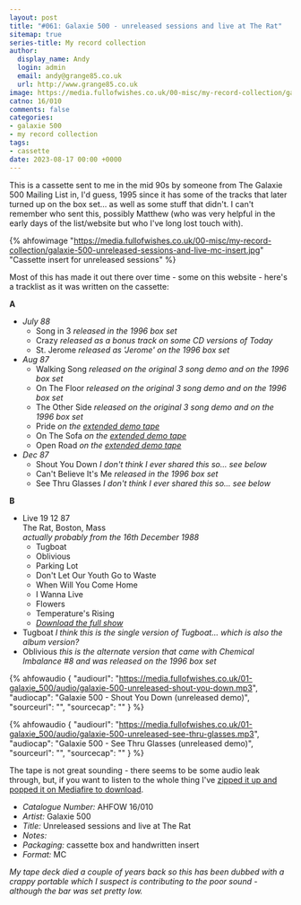 ```yaml
---
layout: post
title: "#061: Galaxie 500 - unreleased sessions and live at The Rat"
sitemap: true
series-title: My record collection
author:
  display_name: Andy
  login: admin
  email: andy@grange85.co.uk
  url: http://www.grange85.co.uk
image: https://media.fullofwishes.co.uk/00-misc/my-record-collection/galaxie-500-unreleased-sessions-and-live-mc-insert.jpg
catno: 16/010
comments: false
categories:
- galaxie 500
- my record collection
tags:
- cassette
date: 2023-08-17 00:00 +0000
---
```

This is a cassette sent to me in the mid 90s by someone from The Galaxie 500 Mailing List in, I'd guess, 1995 since it has some of the tracks that later turned up on the box set... as well as some stuff that didn't. I can't remember who sent this, possibly Matthew (who was very helpful in the early days of the list/website but who I've long lost touch with).

{% ahfowimage "https://media.fullofwishes.co.uk/00-misc/my-record-collection/galaxie-500-unreleased-sessions-and-live-mc-insert.jpg" "Cassette insert for unreleased sessions" %}

Most of this has made it out there over time - some on this website - here's a tracklist as it was written on the cassette:

**A**
 - _July 88_
    - Song in 3 _released in the 1996 box set_
    - Crazy _released as a bonus track on some CD versions of Today_
    - St. Jerome _released as 'Jerome' on the 1996 box set_
 - _Aug 87_
    - Walking Song _released on the original 3 song demo and on the 1996 box set_
    - On The Floor  _released on the original 3 song demo and on the 1996 box set_
    - The Other Side  _released on the original 3 song demo and on the 1996 box set_
    - Pride _on the [extended demo tape](/2011/09/23/audio-friday-recycling-galaxie-500-the-extended-demo-tape/)_
    - On The Sofa _on the [extended demo tape](/2011/09/23/audio-friday-recycling-galaxie-500-the-extended-demo-tape/)_
    - Open Road _on the [extended demo tape](/2011/09/23/audio-friday-recycling-galaxie-500-the-extended-demo-tape/)_
 - _Dec 87_
    - Shout You Down _I don't think I ever shared this so... see below_
    - Can't Believe It's Me _released in the 1996 box set_
    - See Thru Glasses _I don't think I ever shared this so... see below_

**B**
 - Live 19 12 87  
   The Rat, Boston, Mass  
   _actually probably from the 16th December 1988_
     - Tugboat
     - Oblivious
     - Parking Lot
     - Don't Let Our Youth Go to Waste
     - When Will You Come Home
     - I Wanna Live
     - Flowers
     - Temperature's Rising
     - _[Download the full show](/database/galaxie-500/shows/galaxie-500-1988-12-16-rat-boston-ma-usa/)_
  - Tugboat _I think this is the single version of Tugboat... which is also the album version?_
  - Oblivious _this is the alternate version that came with Chemical Imbalance #8 and was released on the 1996 box set_

{% ahfowaudio {
"audiourl": "https://media.fullofwishes.co.uk/01-galaxie_500/audio/galaxie-500-unreleased-shout-you-down.mp3",
"audiocap": "Galaxie 500 - Shout You Down (unreleased demo)",
"sourceurl": "",
"sourcecap": ""
} %}

{% ahfowaudio {
"audiourl": "https://media.fullofwishes.co.uk/01-galaxie_500/audio/galaxie-500-unreleased-see-thru-glasses.mp3",
"audiocap": "Galaxie 500 - See Thru Glasses (unreleased demo)",
"sourceurl": "",
"sourcecap": ""
} %}

The tape is not great sounding - there seems to be some audio leak through, but, if you want to listen to the whole thing I've [zipped it up and popped it on Mediafire to download](https://www.mediafire.com/file/ff00g6kl9iz016u/galaxie-500-unreleased-sessions-and-live-at-the-rat-mc.zip/file).

 - *Catalogue Number:* AHFOW 16/010
 - *Artist:* Galaxie 500
 - *Title:* Unreleased sessions and live at The Rat
 - *Notes:* 
 - *Packaging:* cassette box and handwritten insert
 - *Format:* MC

 _My tape deck died a couple of years back so this has been dubbed with a crappy portable which I suspect is contributing to the poor sound - although the bar was set pretty low._
